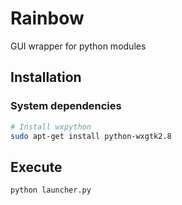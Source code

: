 # Rainbow
GUI wrapper for python modules

## Installation

### System dependencies

```bash
# Install wxpython
sudo apt-get install python-wxgtk2.8
```

## Execute

```bash
python launcher.py
```